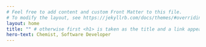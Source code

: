 ```yaml
---
# Feel free to add content and custom Front Matter to this file.
# To modify the layout, see https://jekyllrb.com/docs/themes/#overriding-theme-defaults
layout: home
title: "" # otherwise first <h1> is taken as the title and a link appears in the header!
hero-text: Chemist, Software Developer
---
```

